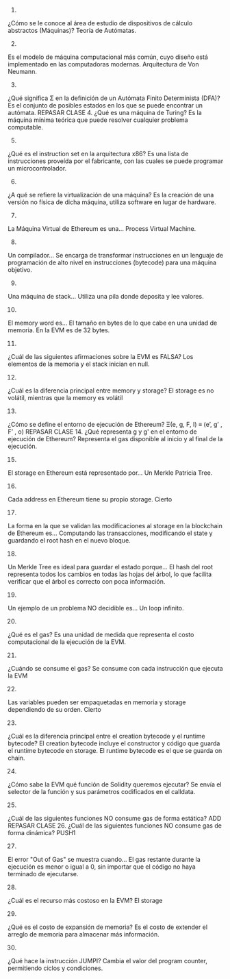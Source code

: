 1.
¿Cómo se le conoce al área de estudio de dispositivos de cálculo abstractos (Máquinas)?
Teoría de Autómatas.

2.
Es el modelo de máquina computacional más común, cuyo diseño está implementado en las computadoras modernas.
Arquitectura de Von Neumann.

3.
¿Qué significa Σ en la definición de un Autómata Finito Determinista (DFA)?
Es el conjunto de posibles estados en los que se puede encontrar un autómata.
REPASAR CLASE
4.
¿Qué es una máquina de Turing?
Es la máquina mínima teórica que puede resolver cualquier problema computable.

5.
¿Qué es el instruction set en la arquitectura x86?
Es una lista de instrucciones proveída por el fabricante, con las cuales se puede programar un microcontrolador.

6.
¿A qué se refiere la virtualización de una máquina?
Es la creación de una versión no física de dicha máquina, utiliza software en lugar de hardware.

7.
La Máquina Virtual de Ethereum es una...
Process Virtual Machine.

8.
Un compilador…
Se encarga de transformar instrucciones en un lenguaje de programación de alto nivel en instrucciones (bytecode) para una máquina objetivo.

9.
Una máquina de stack…
Utiliza una pila donde deposita y lee valores.

10.
El memory word es…
El tamaño en bytes de lo que cabe en una unidad de memoria. En la EVM es de 32 bytes.

11.
¿Cuál de las siguientes afirmaciones sobre la EVM es FALSA?
Los elementos de la memoria y el stack inician en null.

12.
¿Cuál es la diferencia principal entre memory y storage?
El storage es no volátil, mientras que la memory es volátil

13.
¿Cómo se define el entorno de ejecución de Ethereum?
Ξ(e, g, F, I) ≡ (e’, g’ , F’ , o)
REPASAR CLASE
14.
¿Qué representa g y g' en el entorno de ejecución de Ethereum?
Representa el gas disponible al inicio y al final de la ejecución.

15.
El storage en Ethereum está representado por…
Un Merkle Patricia Tree.

16.
Cada address en Ethereum tiene su propio storage.
Cierto

17.
La forma en la que se validan las modificaciones al storage en la blockchain de Ethereum es…
Computando las transacciones, modificando el state y guardando el root hash en el nuevo bloque.

18.
Un Merkle Tree es ideal para guardar el estado porque…
El hash del root representa todos los cambios en todas las hojas del árbol, lo que facilita verificar que el árbol es correcto con poca información.

19.
Un ejemplo de un problema NO decidible es…
Un loop infinito.

20.
¿Qué es el gas?
Es una unidad de medida que representa el costo computacional de la ejecución de la EVM.

21.
¿Cuándo se consume el gas?
Se consume con cada instrucción que ejecuta la EVM

22.
Las variables pueden ser empaquetadas en memoria y storage dependiendo de su orden.
Cierto

23.
¿Cuál es la diferencia principal entre el creation bytecode y el runtime bytecode?
El creation bytecode incluye el constructor y código que guarda el runtime bytecode en storage. El runtime bytecode es el que se guarda on chain.

24.
¿Cómo sabe la EVM qué función de Solidity queremos ejecutar?
Se envía el selector de la función y sus parámetros codificados en el calldata.

25.
¿Cuál de las siguientes funciones NO consume gas de forma estática?
ADD
REPASAR CLASE
26.
¿Cuál de las siguientes funciones NO consume gas de forma dinámica?
PUSH1

27.
El error "Out of Gas" se muestra cuando…
El gas restante durante la ejecución es menor o igual a 0, sin importar que el código no haya terminado de ejecutarse.

28.
¿Cuál es el recurso más costoso en la EVM?
El storage

29.
¿Qué es el costo de expansión de memoria?
Es el costo de extender el arreglo de memoria para almacenar más información.

30.
¿Qué hace la instrucción JUMPI?
Cambia el valor del program counter, permitiendo ciclos y condiciones.
